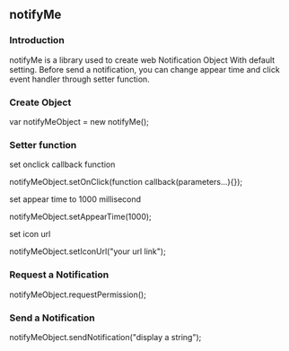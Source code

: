 ## notifyMe
### Introduction

notifyMe is a library used to create web Notification Object With default setting.
Before send a notification, you can change appear time and click event handler through setter function.

### Create Object

var notifyMeObject = new notifyMe();

### Setter function

<p>set onclick callback function</p>
notifyMeObject.setOnClick(function callback(parameters...){});

<p>set appear time to 1000 millisecond</p>
notifyMeObject.setAppearTime(1000);

<p>set icon url</p>
notifyMeObject.setIconUrl("your url link");

### Request a Notification
notifyMeObject.requestPermission();

### Send a Notification
notifyMeObject.sendNotification("display a string");
